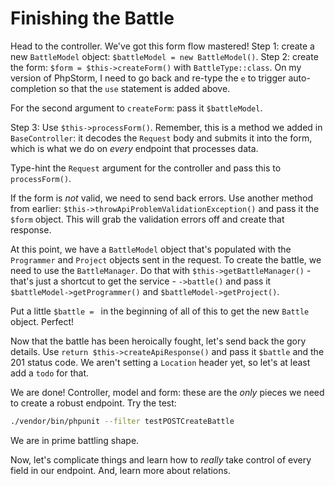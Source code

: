 # Finishing the Battle

Head to the controller. We've got this form flow mastered! Step 1: create a new
`BattleModel` object: `$battleModel = new BattleModel()`. Step 2: create the form:
`$form = $this->createForm()` with `BattleType::class`. On my version of PhpStorm,
I need to go back and re-type the `e` to trigger auto-completion so that the `use`
statement is added above.

For the second argument to `createForm`: pass it `$battleModel`.

Step 3: Use `$this->processForm()`. Remember, this is a method we added in
`BaseController`: it decodes the `Request` body and submits it into the form, which
is what we do on *every* endpoint that processes data.

Type-hint the `Request` argument for the controller and pass this to `processForm()`.

If the form is *not* valid, we need to send back errors. Use another method from
earlier: `$this->throwApiProblemValidationException()` and pass it the `$form` object.
This will grab the validation errors off and create that response.

At this point, we have a `BattleModel` object that's populated with the `Programmer` and
`Project` objects sent in the request. To create the battle, we need to use the
`BattleManager`. Do that with `$this->getBattleManager()` - that's just a shortcut
to get the service - `->battle()` and pass it `$battleModel->getProgrammer()` and
`$battleModel->getProject()`.

Put a little `$battle = ` in the beginning of all of this to get the new `Battle` object.
Perfect!

Now that the battle has been heroically fought, let's send back the gory details.
Use `return $this->createApiResponse()` and pass it `$battle` and the 201 status
code. We aren't setting a `Location` header yet, so let's at least add a `todo` for
that.

We are done! Controller, model and form: these are the *only* pieces we need to create
a robust endpoint. Try the test:

```bash
./vendor/bin/phpunit --filter testPOSTCreateBattle
```

We are in prime battling shape.

Now, let's complicate things and learn how to *really* take control of every field
in our endpoint. And, learn more about relations.
